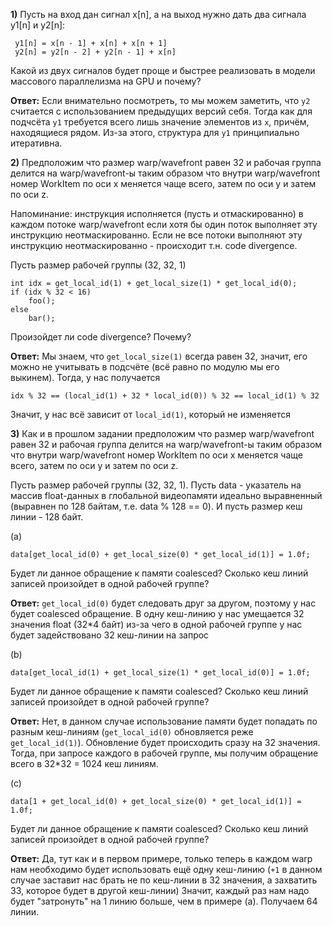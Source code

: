 **1)** Пусть на вход дан сигнал x[n], а на выход нужно дать два сигнала y1[n] и y2[n]:

```
 y1[n] = x[n - 1] + x[n] + x[n + 1]
 y2[n] = y2[n - 2] + y2[n - 1] + x[n]
```

Какой из двух сигналов будет проще и быстрее реализовать в модели массового параллелизма на GPU и почему?

**Ответ:** Если внимательно посмотреть, то мы можем заметить, что `y2` считается с использованием предыдущих версий себя.
Тогда как для подчсёта `y1` требуется всего лишь значение элементов из `x`, причём, находящиеся рядом.
Из-за этого, структура для `y1` принципиально итеративна. 

**2)** Предположим что размер warp/wavefront равен 32 и рабочая группа делится
на warp/wavefront-ы таким образом что внутри warp/wavefront
номер WorkItem по оси x меняется чаще всего, затем по оси y и затем по оси z.

Напоминание: инструкция исполняется (пусть и отмаскированно) в каждом потоке warp/wavefront если хотя бы один поток выполняет эту инструкцию неотмаскированно. Если не все потоки выполняют эту инструкцию неотмаскированно - происходит т.н. code divergence.

Пусть размер рабочей группы (32, 32, 1)

```
int idx = get_local_id(1) + get_local_size(1) * get_local_id(0);
if (idx % 32 < 16)
    foo();
else
    bar();
```

Произойдет ли code divergence? Почему?

**Ответ:** Мы знаем, что `get_local_size(1)` всегда равен 32, значит, его можно не учитывать в подсчёте 
(всё равно по модулю мы его выкинем).
Тогда, у нас получается 
```
idx % 32 == (local_id(1) + 32 * local_id(0)) % 32 == local_id(1) % 32
```
Значит, у нас всё зависит от `local_id(1)`, который не изменяется

**3)** Как и в прошлом задании предположим что размер warp/wavefront равен 32 и рабочая группа делится
на warp/wavefront-ы таким образом что внутри warp/wavefront
номер WorkItem по оси x меняется чаще всего, затем по оси y и затем по оси z.

Пусть размер рабочей группы (32, 32, 1).
Пусть data - указатель на массив float-данных в глобальной видеопамяти идеально выравненный (выравнен по 128 байтам, т.е. data % 128 == 0). И пусть размер кеш линии - 128 байт.

(a)
```
data[get_local_id(0) + get_local_size(0) * get_local_id(1)] = 1.0f;
```

Будет ли данное обращение к памяти coalesced? Сколько кеш линий записей произойдет в одной рабочей группе?

**Ответ:** `get_local_id(0)` будет следовать друг за другом, поэтому у нас будет coalesced обращение. 
В одну кеш-линию у нас умещается 32 значения float (32*4 байт) из-за чего в одной рабочей группе у нас будет задействовано
32 кеш-линии на запрос

(b)
```
data[get_local_id(1) + get_local_size(1) * get_local_id(0)] = 1.0f;
```

Будет ли данное обращение к памяти coalesced? Сколько кеш линий записей произойдет в одной рабочей группе?

**Ответ:** Нет, в данном случае использование памяти будет попадать по разным кеш-линиям 
(`get_local_id(0)` обновляется реже `get_local_id(1)`). Обновление будет происходить сразу на 32 значения. 
Тогда, при запросе каждого в рабочей группе, мы получим обращение всего в 32*32 = 1024 кеш линиям.

(c)
```
data[1 + get_local_id(0) + get_local_size(0) * get_local_id(1)] = 1.0f;
```

Будет ли данное обращение к памяти coalesced? Сколько кеш линий записей произойдет в одной рабочей группе?

**Ответ:** Да, тут как и в первом примере, только теперь в каждом warp нам необходимо будет использовать ещё одну кеш-линию
(`+1` в данном случае заставит нас брать не по кеш-линии в 32 значения, а захватить 33, которое будет в другой кеш-линии)
Значит, каждый раз нам надо будет "затронуть" на 1 линию больше, чем в примере (а). Получаем 64 линии.
